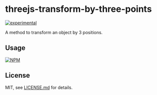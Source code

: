 # threejs-transform-by-three-points

[![experimental](http://badges.github.io/stability-badges/dist/experimental.svg)](http://github.com/badges/stability-badges)

A method to transform an object by 3 positions.

## Usage

[![NPM](https://nodei.co/npm/threejs-transform-by-three-points.png)](https://nodei.co/npm/threejs-transform-by-three-points/)

## License

MIT, see [LICENSE.md](http://github.com/bunnybones1/threejs-transform-by-three-points/blob/master/LICENSE.md) for details.
